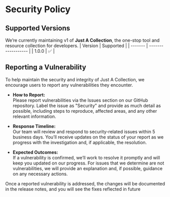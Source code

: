 # Security Policy

## Supported Versions
We’re currently maintaining v1 of <b>Just A Collection</b>, the one-stop tool and resource collection for developers.
| Version | Supported          |
| ------- | ------------------ |
| 1.0.0   | :white_check_mark: |

## Reporting a Vulnerability
To help maintain the security and integrity of Just A Collection, we encourage users to report any vulnerabilities they encounter.

- <b>How to Report:</b><br>
Please report vulnerabilities via the Issues section on our GitHub repository.
Label the issue as "Security" and provide as much detail as possible, including steps to reproduce, affected areas, and any other relevant information.

- <b>Response Timeline:</b><br>
Our team will review and respond to security-related issues within 5 business days.
You’ll receive updates on the status of your report as we progress with the investigation and, if applicable, the resolution.

- <b>Expected Outcomes:</b><br>
If a vulnerability is confirmed, we’ll work to resolve it promptly and will keep you updated on our progress.
For issues that we determine are not vulnerabilities, we will provide an explanation and, if possible, guidance on any necessary actions.


Once a reported vulnerability is addressed, the changes will be documented in the release notes, and you will see the fixes reflected in future 

